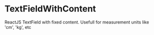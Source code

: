 # TextFieldWithContent
ReactJS TextField with fixed content. Usefull for measurement units like 'cm', 'kg', etc

